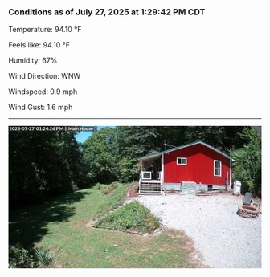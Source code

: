 ### Conditions as of July 27, 2025 at 1:29:42 PM CDT 

Temperature: 94.10 &deg;F

Feels like: 94.10 &deg;F

Humidity: 67%

Wind Direction: WNW

Windspeed: 0.9 mph

Wind Gust: 1.6 mph

---

<img src="./images/latest.jpeg"/>

